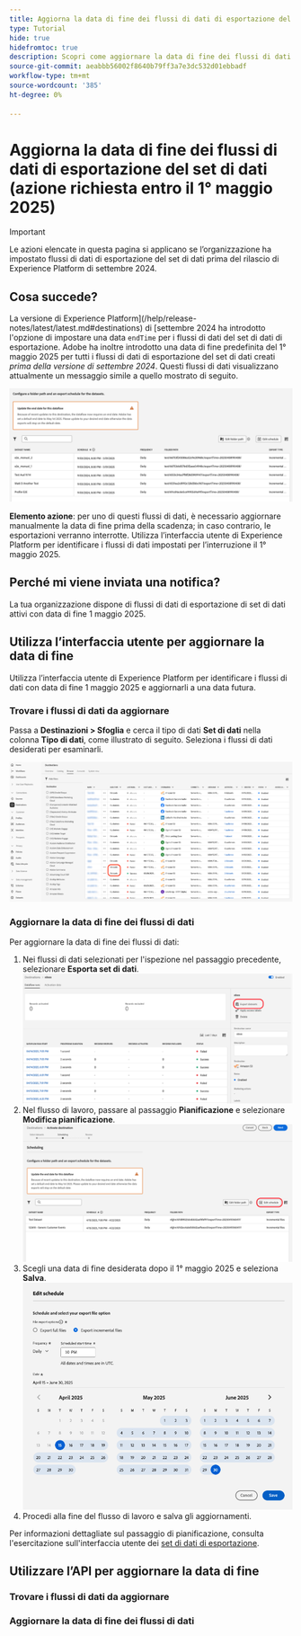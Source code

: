 ```yaml
---
title: Aggiorna la data di fine dei flussi di dati di esportazione del set di dati (azione richiesta entro il 1° maggio 2025)
type: Tutorial
hide: true
hidefromtoc: true
description: Scopri come aggiornare la data di fine dei flussi di dati di esportazione del set di dati con la data di fine corrente del 1° maggio 2025.
source-git-commit: aeabbb56002f8640b79ff3a7e3dc532d01ebbadf
workflow-type: tm+mt
source-wordcount: '385'
ht-degree: 0%

---
```



# Aggiorna la data di fine dei flussi di dati di esportazione del set di dati (azione richiesta entro il 1° maggio 2025)

>[!IMPORTANT]
>
>Le azioni elencate in questa pagina si applicano se l’organizzazione ha impostato flussi di dati di esportazione del set di dati prima del rilascio di Experience Platform di settembre 2024.

## Cosa succede?

La versione di Experience Platform](/help/release-notes/latest/latest.md#destinations) di [settembre 2024 ha introdotto l&#39;opzione di impostare una data `endTime` per i flussi di dati del set di dati di esportazione. Adobe ha inoltre introdotto una data di fine predefinita del 1° maggio 2025 per tutti i flussi di dati di esportazione del set di dati creati *prima della versione di settembre 2024*. Questi flussi di dati visualizzano attualmente un messaggio simile a quello mostrato di seguito.

![Notifica dell&#39;interfaccia utente sulla necessità di aggiornare la data di fine del flusso di dati del set di dati di esportazione.](/help/destinations/assets/ui/export-datasets/update-end-date.png)

**Elemento azione**: per uno di questi flussi di dati, è necessario aggiornare manualmente la data di fine prima della scadenza; in caso contrario, le esportazioni verranno interrotte. Utilizza l’interfaccia utente di Experience Platform per identificare i flussi di dati impostati per l’interruzione il 1° maggio 2025.

## Perché mi viene inviata una notifica?

La tua organizzazione dispone di flussi di dati di esportazione di set di dati attivi con data di fine 1 maggio 2025.

## Utilizza l’interfaccia utente per aggiornare la data di fine

Utilizza l’interfaccia utente di Experience Platform per identificare i flussi di dati con data di fine 1 maggio 2025 e aggiornarli a una data futura.

### Trovare i flussi di dati da aggiornare

Passa a **Destinazioni > Sfoglia** e cerca il tipo di dati **Set di dati** nella colonna **Tipo di dati**, come illustrato di seguito. Seleziona i flussi di dati desiderati per esaminarli.

![Flussi di dati di esportazione del set di dati evidenziati nella scheda Sfoglia.](/help/destinations/assets/ui/export-datasets/view-dataset-dataflows.png)

### Aggiornare la data di fine dei flussi di dati

Per aggiornare la data di fine dei flussi di dati:

1. Nei flussi di dati selezionati per l&#39;ispezione nel passaggio precedente, selezionare **Esporta set di dati**.
   ![Il controllo Esporta set di dati è evidenziato nella scheda Sfoglia.](/help/destinations/assets/ui/export-datasets/export-datasets-control-highlighted.png)
2. Nel flusso di lavoro, passare al passaggio **Pianificazione** e selezionare **Modifica pianificazione**.
   ![Il controllo Modifica pianificazione è evidenziato nel passaggio Pianificazione.](/help/destinations/assets/ui/export-datasets/edit-schedule-control-highlighted.png)
3. Scegli una data di fine desiderata dopo il 1° maggio 2025 e seleziona **Salva**.
   ![Selezionare il controllo della data di fine evidenziato nel passaggio Pianificazione.](/help/destinations/assets/ui/export-datasets/select-end-date.png)
4. Procedi alla fine del flusso di lavoro e salva gli aggiornamenti.

Per informazioni dettagliate sul passaggio di pianificazione, consulta l&#39;esercitazione sull&#39;interfaccia utente dei [set di dati di esportazione](/help/destinations/api/export-datasets.md#scheduling).

## Utilizzare l’API per aggiornare la data di fine

### Trovare i flussi di dati da aggiornare

### Aggiornare la data di fine dei flussi di dati
